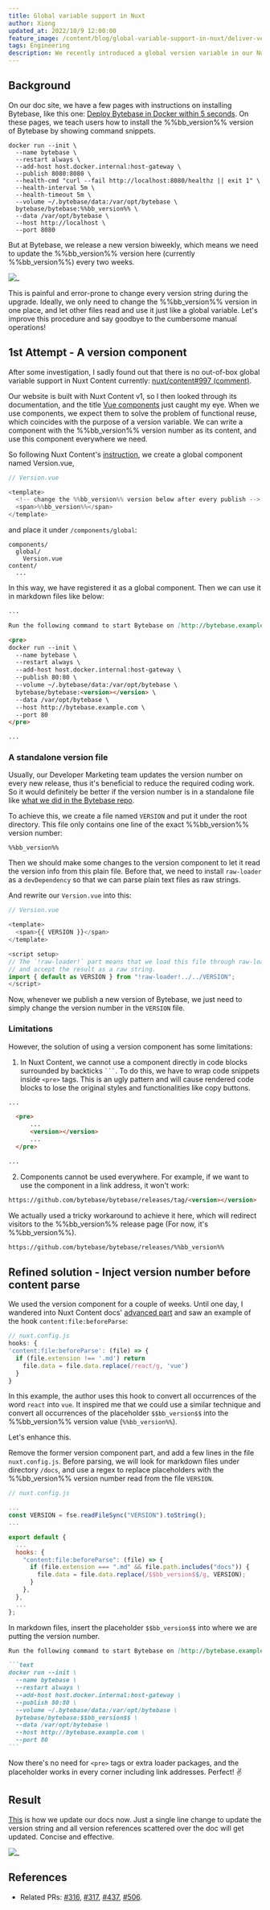 ```yaml
---
title: Global variable support in Nuxt
author: Xiong
updated_at: 2022/10/9 12:00:00
feature_image: /content/blog/global-variable-support-in-nuxt/deliver-versions.webp
tags: Engineering
description: We recently introduced a global version variable in our Nuxt docs to ease the documentation update during release. This article describes how we implement this feature.
---
```


## Background

On our doc site, we have a few pages with instructions on installing Bytebase, like this one: [Deploy Bytebase in Docker within 5 seconds](https://docs.bytebase.com/get-started/self-host/#docker). On these pages, we teach users how to install the %%bb_version%% version of Bytebase by showing command snippets.

```text
docker run --init \
  --name bytebase \
  --restart always \
  --add-host host.docker.internal:host-gateway \
  --publish 8080:8080 \
  --health-cmd "curl --fail http://localhost:8080/healthz || exit 1" \
  --health-interval 5m \
  --health-timeout 5m \
  --volume ~/.bytebase/data:/var/opt/bytebase \
  bytebase/bytebase:%%bb_version%% \
  --data /var/opt/bytebase \
  --host http://localhost \
  --port 8080
```

But at Bytebase, we release a new version biweekly, which means we need to update the %%bb_version%% version here (currently %%bb_version%%) every two weeks.

![_](/content/blog/global-variable-support-in-nuxt/upgrade-in-the-old-way.webp)

This is painful and error-prone to change every version string during the upgrade. Ideally, we only need to change the %%bb_version%% version in one place, and let other files read and use it just like a global variable. Let's improve this procedure and say goodbye to the cumbersome manual operations!

## 1st Attempt - A version component

After some investigation, I sadly found out that there is no out-of-box global variable support in Nuxt Content currently: [nuxt/content#997 (comment)](https://github.com/nuxt/content/issues/997#issuecomment-1005507397).

Our website is built with Nuxt Content v1, so I then looked through its documentation, and the title [Vue components](https://content.nuxtjs.org/v1/getting-started/writing#vue-components) just caught my eye. When we use components, we expect them to solve the problem of functional reuse, which coincides with the purpose of a version variable. We can write a component with the %%bb_version%% version number as its content, and use this component everywhere we need.

So following Nuxt Content's [instruction](https://content.nuxtjs.org/v1/getting-started/writing/#global-components), we create a global component named Version.vue,

```javascript
// Version.vue

<template>
  <!-- change the %%bb_version%% version below after every publish -->
  <span>%%bb_version%%</span>
</template>
```

and place it under `/components/global`:

```text
components/
  global/
    Version.vue
content/
  ...
```

In this way, we have registered it as a global component. Then we can use it in markdown files like below:

```markdown
...

Run the following command to start Bytebase on [http://bytebase.example.com](http://bytebase.example.com/)

<pre>
docker run --init \
  --name bytebase \
  --restart always \
  --add-host host.docker.internal:host-gateway \
  --publish 80:80 \
  --volume ~/.bytebase/data:/var/opt/bytebase \
  bytebase/bytebase:<version></version> \
  --data /var/opt/bytebase \
  --host http://bytebase.example.com \
  --port 80
</pre>

...
```

### A standalone version file

Usually, our Developer Marketing team updates the version number on every new release, thus it's beneficial to reduce the required coding work. So it would definitely be better if the version number is in a standalone file like [what we did in the Bytebase repo](https://github.com/bytebase/bytebase/blob/main/scripts/VERSION).

To achieve this, we create a file named `VERSION` and put it under the root directory. This file only contains one line of the exact %%bb_version%% version number:

```text
%%bb_version%%
```

Then we should make some changes to the version component to let it read the version info from this plain file. Before that, we need to install `raw-loader` as a `devDependency` so that we can parse plain text files as raw strings.

And rewrite our `Version.vue` into this:

```javascript
// Version.vue

<template>
  <span>{{ VERSION }}</span>
</template>

<script setup>
// The `!raw-loader!` part means that we load this file through raw-loader
// and accept the result as a raw string.
import { default as VERSION } from "!raw-loader!../../VERSION";
</script>
```

Now, whenever we publish a new version of Bytebase, we just need to simply change the version number in the `VERSION` file.

### Limitations

However, the solution of using a version component has some limitations:

1. In Nuxt Content, we cannot use a component directly in code blocks surrounded by backticks ` ``` `. To do this, we have to wrap code snippets inside `<pre>` tags. This is an ugly pattern and will cause rendered code blocks to lose the original styles and functionalities like copy buttons.

```markdown
...

  <pre>
      ...
      <version></version>
      ...
  </pre>

...
```

2. Components cannot be used everywhere. For example, if we want to use the component in a link address, it won't work:

```markdown
https://github.com/bytebase/bytebase/releases/tag/<version></version>
```

We actually used a tricky workaround to achieve it here, which will redirect visitors to the %%bb_version%% release page (For now, it's %%bb_version%%).

```markdown
https://github.com/bytebase/bytebase/releases/%%bb_version%%
```

## Refined solution - Inject version number before content parse

We used the version component for a couple of weeks. Until one day, I wandered into Nuxt Content docs' [advanced part](https://content.nuxtjs.org/v1/getting-started/advanced) and saw an example of the hook `content:file:beforeParse`:

```javascript
// nuxt.config.js
hooks: {
'content:file:beforeParse': (file) => {
  if (file.extension !== '.md') return
    file.data = file.data.replace(/react/g, 'vue')
  }
}
```

In this example, the author uses this hook to convert all occurrences of the word `react` into `vue`. It inspired me that we could use a similar technique and convert all occurrences of the placeholder `$$bb_version$$` into the %%bb_version%% version value (`%%bb_version%%`).

Let's enhance this.

Remove the former version component part, and add a few lines in the file `nuxt.config.js`. Before parsing, we will look for markdown files under directory `/docs`, and use a regex to replace placeholders with the %%bb_version%% version number read from the file `VERSION`.

```javascript
// nuxt.config.js

...
const VERSION = fse.readFileSync("VERSION").toString();
...

export default {
  ...
  hooks: {
    "content:file:beforeParse": (file) => {
      if (file.extension === ".md" && file.path.includes("docs")) {
        file.data = file.data.replace(/$$bb_version$$/g, VERSION);
      }
    },
  },
  ...
};
```

In markdown files, insert the placeholder `$$bb_version$$` into where we are putting the version number.

````markdown
Run the following command to start Bytebase on [http://bytebase.example.com](http://bytebase.example.com/)

```text
docker run --init \
  --name bytebase \
  --restart always \
  --add-host host.docker.internal:host-gateway \
  --publish 80:80 \
  --volume ~/.bytebase/data:/var/opt/bytebase \
  bytebase/bytebase:$$bb_version$$ \
  --data /var/opt/bytebase \
  --host http://bytebase.example.com \
  --port 80
```
````

Now there's no need for `<pre>` tags or extra loader packages, and the placeholder works in every corner including link addresses. Perfect! ✌️

## Result

[This](https://github.com/bytebase/bytebase.com/pull/506/files) is how we update our docs now. Just a single line change to update the version string and all version references scattered over the doc will get updated. Concise and effective.

![_](/content/blog/global-variable-support-in-nuxt/upgrade-in-the-new-way.webp)

## References

- Related PRs: [#316](https://github.com/bytebase/bytebase.com/pull/316), [#317](https://github.com/bytebase/bytebase.com/pull/317), [#437](https://github.com/bytebase/bytebase.com/pull/437), [#506](https://github.com/bytebase/bytebase.com/pull/506).
